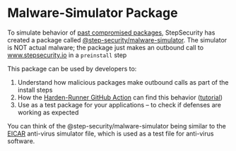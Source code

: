 # Malware-Simulator Package

To simulate behavior of [past compromised packages](../CompromisedDependency.md), StepSecurity has created a package called [@step-security/malware-simulator](https://www.npmjs.com/package/@step-security/malware-simulator). The simulator is NOT actual malware; the package just makes an outbound call to www.stepsecurity.io in a `preinstall` step

This package can be used by developers to:

1. Understand how malicious packages make outbound calls as part of the install steps
2. How the [Harden-Runner GitHub Action](https://github.com/step-security/harden-runner) can find this behavior ([tutorial](../CompromisedDependency.md))
3. Use as a test package for your applications – to check if defenses are working as expected

You can think of the @step-security/malware-simulator being similar to the [EICAR](https://en.wikipedia.org/wiki/EICAR_test_file) anti-virus simulator file, which is used as a test file for anti-virus software.
